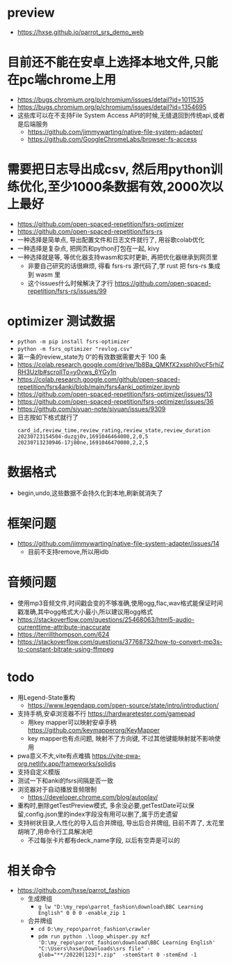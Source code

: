 # preview
  * https://hxse.github.io/parrot_srs_demo_web
# 目前还不能在安卓上选择本地文件,只能在pc端chrome上用
  * https://bugs.chromium.org/p/chromium/issues/detail?id=1011535
  * https://bugs.chromium.org/p/chromium/issues/detail?id=1354695
  * 这些库可以在不支持File System Access API的时候,无缝退回到传统api,或者是后端服务
    * https://github.com/jimmywarting/native-file-system-adapter/
    * https://github.com/GoogleChromeLabs/browser-fs-access
# 需要把日志导出成csv, 然后用python训练优化,至少1000条数据有效,2000次以上最好
  * https://github.com/open-spaced-repetition/fsrs-optimizer
  * https://github.com/open-spaced-repetition/fsrs-rs
  * 一种选择是简单点, 导出配置文件和日志文件就行了, 用谷歌colab优化
  * 一种选择是复杂点, 把网页和python打包在一起, kivy
  * 一种选择就是等, 等优化器支持wasm和实时更新, 再把优化器继承到网页里
    * 非要自己研究的话很麻烦, 得看 fsrs-rs 源代码了,学 rust 把 fsrs-rs 集成到 wasm 里
    * 这个issues什么时候解决了才行 https://github.com/open-spaced-repetition/fsrs-rs/issues/99
# optimizer 测试数据
  * `python -m pip install fsrs-optimizer`
  * `python -m fsrs_optimizer "revlog.csv"`
  * 第一条的review_state为 0“的有效数据需要大于 100 条
  * https://colab.research.google.com/drive/1b8Ba_QMKfX2xsphl0vcF5rhiZRH3UzIb#scrollTo=y0vws_6YGy1n
  * https://colab.research.google.com/github/open-spaced-repetition/fsrs4anki/blob/main/fsrs4anki_optimizer.ipynb
  * https://github.com/open-spaced-repetition/fsrs-optimizer/issues/13
  * https://github.com/open-spaced-repetition/fsrs-optimizer/issues/36
  * https://github.com/siyuan-note/siyuan/issues/9309
  * 日志按如下格式就行了
    ```csv
    card_id,review_time,review_rating,review_state,review_duration
    20230723154504-duzgj0v,1691046464000,2,0,5
    20230713230946-17j80ne,1691046470000,2,2,5
    ```
# 数据格式
  * begin,undo,这些数据不会持久化到本地,刷新就消失了
# 框架问题
  * https://github.com/jimmywarting/native-file-system-adapter/issues/14
    * 目前不支持remove,所以用idb
# 音频问题
  * 使用mp3音频文件,时间戳会变的不够准确,使用ogg,flac,wav格式能保证时间戳准确,其中ogg格式大小最小,所以建议用ogg格式
  * https://stackoverflow.com/questions/25468063/html5-audio-currenttime-attribute-inaccurate
  * https://terrillthompson.com/624
  * https://stackoverflow.com/questions/37768732/how-to-convert-mp3s-to-constant-bitrate-using-ffmpeg
# todo
  * 用Legend-State重构
    * https://www.legendapp.com/open-source/state/intro/introduction/
  * 支持手柄,安卓浏览器不行 https://hardwaretester.com/gamepad
    * 用key mapper可以映射安卓手柄 https://github.com/keymapperorg/KeyMapper
    * key mapper也有点问题, 映射不了方向键, 不过其他键能映射就不影响使用
  * pwa意义不大,vite有点难搞 https://vite-pwa-org.netlify.app/frameworks/solidjs
  * 支持自定义模版
  * 测试一下和anki的fsrs间隔是否一致
  * 浏览器对于自动播放音频限制
    * https://developer.chrome.com/blog/autoplay/
  * 重构时,删除getTestPreview模式, 多余没必要,getTestDate可以保留,config.json里的index字段没有用可以删了,属于历史遗留
  * 支持树状目录,人性化的导入后合并牌组, 导出后合并牌组, 目前不弄了, 太花里胡哨了,用命令行工具解决吧
    * 不过每张卡片都有deck_name字段, 以后有空弄是可以的
# 相关命令
  * https://github.com/hxse/parrot_fashion
    * 生成牌组
      * `g lw "D:\my_repo\parrot_fashion\download\BBC Learning English" 0 0 0 -enable_zip 1`
    * 合并牌组
      * `cd D:\my_repo\parrot_fashion\crawler`
      * `pdm run python .\loop_whisper.py mzf 'D:\my_repo\parrot_fashion\download\BBC Learning English' "C:\Users\hxse\Downloads\srs file" -glob="**/20220[123]*.zip"  -stemStart 0 -stemEnd -1`
